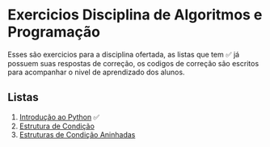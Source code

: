 # Exercicios Disciplina de Algoritmos e Programação

Esses são exercicios para a disciplina ofertada, as listas que tem ✅ já possuem suas respostas de correção, os codigos de correção são escritos para acompanhar o nivel de aprendizado dos alunos.

## Listas

1. [Introdução ao Python](1.%20listaIntroducaoPython.md) ✅
2. [Estrutura de Condição](2.%20estruturaCondicao.md)
3. [Estruturas de Condição Aninhadas](3.%20estruturaCondicaoAninhada.md)
